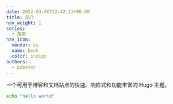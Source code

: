 ```yaml
---
date: 2022-03-06T22:42:23+08:00
title: 简介
nav_weight: 1
series:
  - 指南
nav_icon:
  vendor: bs
  name: book
  color: indigo
authors:
  - bdmeter
---
```


一个可用于博客和文档站点的快速、响应式和功能丰富的 Hugo 主题。

```sh
echo "hello world"
```
